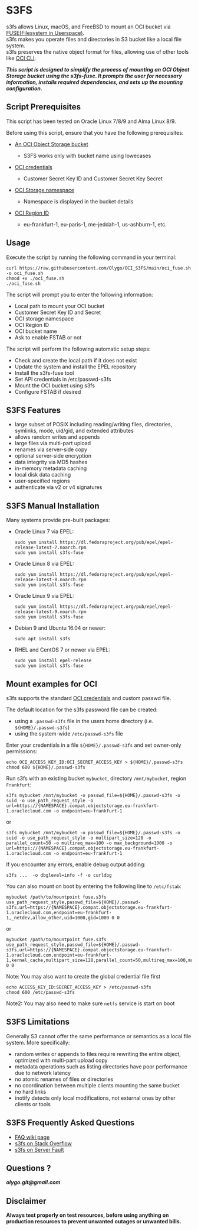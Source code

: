 # S3FS

s3fs allows Linux, macOS, and FreeBSD to mount an OCI bucket via [FUSE(Filesystem in Userspace)](https://github.com/libfuse/libfuse).  
s3fs makes you operate files and directories in S3 bucket like a local file system.  
s3fs preserves the native object format for files, allowing use of other tools like [OCI CLI](https://github.com/oracle/oci-cli).  

***This script is designed to simplify the process of mounting an OCI Object Storage bucket using the s3fs-fuse. It prompts the user for necessary information, installs required dependencies, and sets up the mounting configuration.***

## Script Prerequisites

This script has been tested on Oracle Linux 7/8/9 and Alma Linux 8/9.

Before using this script, ensure that you have the following prerequisites:

- [An OCI Object Storage bucket](https://docs.public.oneportal.content.oci.oraclecloud.com/en-us/iaas/Content/Object/Tasks/managingbuckets_topic-To_create_a_bucket.htm)
	- S3FS works only with bucket name using lowecases 

- [OCI credentials](https://docs.oracle.com/en-us/iaas/Content/Identity/Tasks/managingcredentials.htm#Working2)
	- Customer Secret Key ID and Customer Secret Key Secret

- [OCI Storage namespace](https://docs.oracle.com/en-us/iaas/Content/Object/Tasks/understandingnamespaces.htm)
	- Namespace is displayed in the bucket details 

- [OCI Region ID](https://docs.oracle.com/en-us/iaas/Content/General/Concepts/regions.htm) 
	- eu-frankfurt-1, eu-paris-1, me-jeddah-1, us-ashburn-1, etc.

## Usage

Execute the script by running the following command in your terminal:

	
	curl https://raw.githubusercontent.com/Olygo/OCI_S3FS/main/oci_fuse.sh -o oci_fuse.sh
	chmod +x ./oci_fuse.sh
	./oci_fuse.sh

The script will prompt you to enter the following information:

- Local path to mount your OCI bucket
- Customer Secret Key ID and Secret
- OCI storage namespace
- OCI Region ID
- OCI bucket name
- Ask to enable FSTAB or not

The script will perform the following automatic setup steps:

- Check and create the local path if it does not exist
- Update the system and install the EPEL repository
- Install the s3fs-fuse tool
- Set API credentials in /etc/passwd-s3fs
- Mount the OCI bucket using s3fs
- Configure FSTAB if desired


## S3FS Features

* large subset of POSIX including reading/writing files, directories, symlinks, mode, uid/gid, and extended attributes
* allows random writes and appends
* large files via multi-part upload
* renames via server-side copy
* optional server-side encryption
* data integrity via MD5 hashes
* in-memory metadata caching
* local disk data caching
* user-specified regions
* authenticate via v2 or v4 signatures

## S3FS Manual Installation

Many systems provide pre-built packages:

* Oracle Linux 7 via EPEL:

  ```
  sudo yum install https://dl.fedoraproject.org/pub/epel/epel-release-latest-7.noarch.rpm
  sudo yum install s3fs-fuse
  ```

* Oracle Linux 8 via EPEL:

  ```
  sudo yum install https://dl.fedoraproject.org/pub/epel/epel-release-latest-8.noarch.rpm
  sudo yum install s3fs-fuse
  ```

* Oracle Linux 9 via EPEL:

  ```
  sudo yum install https://dl.fedoraproject.org/pub/epel/epel-release-latest-9.noarch.rpm
  sudo yum install s3fs-fuse
  ```

* Debian 9 and Ubuntu 16.04 or newer:

  ```
  sudo apt install s3fs
  ```

* RHEL and CentOS 7 or newer via EPEL:

  ```
  sudo yum install epel-release
  sudo yum install s3fs-fuse
  ```

## Mount examples for OCI

s3fs supports the standard
[OCI credentials](https://docs.oracle.com/en-us/iaas/Content/Identity/Tasks/managingcredentials.htm#Working2) and custom passwd file.

The default location for the s3fs password file can be created:

* using a `.passwd-s3fs` file in the users home directory (i.e. `${HOME}/.passwd-s3fs`)
* using the system-wide `/etc/passwd-s3fs` file

Enter your credentials in a file `${HOME}/.passwd-s3fs` and set
owner-only permissions:

```
echo OCI_ACCESS_KEY_ID:OCI_SECRET_ACCESS_KEY > ${HOME}/.passwd-s3fs
chmod 600 ${HOME}/.passwd-s3fs
```

Run s3fs with an existing bucket `mybucket`, directory `/mnt/mybucket`, region `Frankfurt`:

```
s3fs mybucket /mnt/mybucket -o passwd_file=${HOME}/.passwd-s3fs -o suid -o use_path_request_style -o url=https://{NAMESPACE}.compat.objectstorage.eu-frankfurt-1.oraclecloud.com -o endpoint=eu-frankfurt-1 
```

or

```
s3fs mybucket /mnt/mybucket -o passwd_file=${HOME}/.passwd-s3fs -o suid -o use_path_request_style -o multipart_size=128 -o parallel_count=50 -o multireq_max=100 -o max_background=1000 -o url=https://{NAMESPACE}.compat.objectstorage.eu-frankfurt-1.oraclecloud.com -o endpoint=eu-frankfurt-1 
```

If you encounter any errors, enable debug output adding:

```
s3fs ...  -o dbglevel=info -f -o curldbg
```

You can also mount on boot by entering the following line to `/etc/fstab`:

```
mybucket /path/to/mountpoint fuse.s3fs use_path_request_style,passwd_file=${HOME}/.passwd-s3fs,url=https://{NAMESPACE}.compat.objectstorage.eu-frankfurt-1.oraclecloud.com,endpoint=eu-frankfurt-1,_netdev,allow_other,uid=1000,gid=1000 0 0
```
or

```
mybucket /path/to/mountpoint fuse.s3fs use_path_request_style,passwd_file=${HOME}/.passwd-s3fs,url=https://{NAMESPACE}.compat.objectstorage.eu-frankfurt-1.oraclecloud.com,endpoint=eu-frankfurt-1,kernel_cache,multipart_size=128,parallel_count=50,multireq_max=100,max_background=1000,_netdev,allow_other,uid=1000,gid=1000 0 0
```

Note: You may also want to create the global credential file first

```
echo ACCESS_KEY_ID:SECRET_ACCESS_KEY > /etc/passwd-s3fs
chmod 600 /etc/passwd-s3fs
```

Note2: You may also need to make sure `netfs` service is start on boot

## S3FS Limitations

Generally S3 cannot offer the same performance or semantics as a local file system.  More specifically:

* random writes or appends to files require rewriting the entire object, optimized with multi-part upload copy
* metadata operations such as listing directories have poor performance due to network latency
* no atomic renames of files or directories
* no coordination between multiple clients mounting the same bucket
* no hard links
* inotify detects only local modifications, not external ones by other clients or tools

## S3FS Frequently Asked Questions

* [FAQ wiki page](https://github.com/s3fs-fuse/s3fs-fuse/wiki/FAQ)
* [s3fs on Stack Overflow](https://stackoverflow.com/questions/tagged/s3fs)
* [s3fs on Server Fault](https://serverfault.com/questions/tagged/s3fs)

## Questions ?
**_olygo.git@gmail.com_**


## Disclaimer
**Always test properly on test resources, before using anything on production resources to prevent unwanted outages or unwanted bills.**